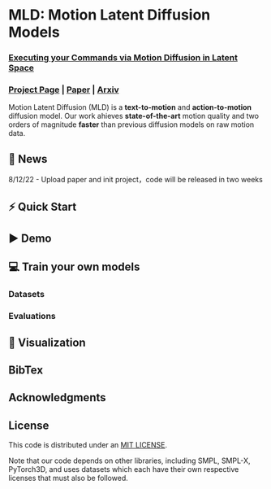 # MLD: Motion Latent Diffusion Models

### [Executing your Commands via Motion Diffusion in Latent Space](https://chenxin.tech/mld)
### [Project Page](https://chenxin.tech/mld) | [Paper](https://github.com/ChenFengYe/motion-latent-diffusion/blob/main/MLD_Arxiv.pdf) | [Arxiv](https://chenxin.tech/mld)
Motion Latent Diffusion (MLD) is a **text-to-motion** and **action-to-motion** diffusion model. Our work ahieves **state-of-the-art** motion quality and two orders of magnitude **faster** than previous diffusion models on raw motion data.

## 🚩 News
8/12/22 - Upload paper and init project，code will be released in two weeks

## ⚡ Quick Start

## ▶️ Demo

## 💻 Train your own models

### Datasets

### Evaluations

## 👀 Visualization

## BibTex

## Acknowledgments

## License
This code is distributed under an [MIT LICENSE](LICENSE).

Note that our code depends on other libraries, including SMPL, SMPL-X, PyTorch3D, and uses datasets which each have their own respective licenses that must also be followed.
